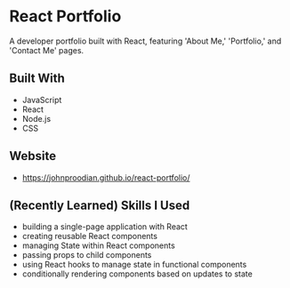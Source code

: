 # React Portfolio

A developer portfolio built with React, featuring 'About Me,' 'Portfolio,' and 'Contact Me' pages.

## Built With
* JavaScript
* React
* Node.js
* CSS

## Website
* https://johnproodian.github.io/react-portfolio/

## (Recently Learned) Skills I Used
* building a single-page application with React
* creating reusable React components
* managing State within React components
* passing props to child components
* using React hooks to manage state in functional components
* conditionally rendering components based on updates to state
